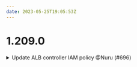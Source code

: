 ```yaml
---
date: 2023-05-25T19:05:53Z
---
```


# 1.209.0

<details>
  <summary>Update ALB controller IAM policy @Nuru (#696)</summary>

### what

* Update `eks/alb-controller` controller IAM policy


### why

* Email from AWS: 
> On June 1, 2023, we will be adding an additional layer of security to ELB ‘Create*' API calls where API callers must have explicit access to add tags in their Identity and Access Management (IAM) policy. Currently, access to attach tags was implicitly granted with access to 'Create*' APIs.

### references
* [Updated IAM policy](https://github.com/kubernetes-sigs/aws-load-balancer-controller/pull/3068)

</details>